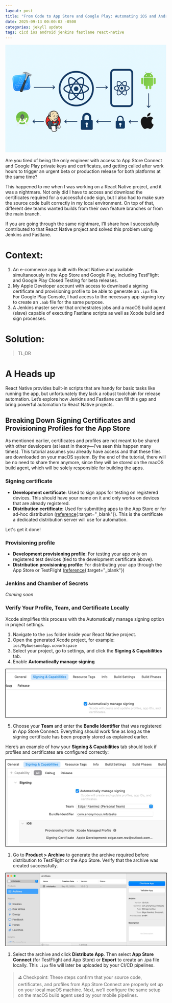 ```yaml
---
layout: post
title: "From Code to App Store and Google Play: Automating iOS and Android CI/CD with Jenkins and Fastlane"
date: 2025-09-13 00:00:03 -0500
categories: jekyll update
tags: cicd ios android jenkins fastlane react-native
---
```


<img src="/assets/fastlane/CI_CD Pipeline for React Native.png" alt="banner" />

Are you tired of being the only engineer with access to App Store Connect and Google Play private keys and certificates, and getting called after work hours to trigger an urgent beta or production release for both platforms at the same time?

This happened to me when I was working on a React Native project, and it was a nightmare. Not only did I have to access and download the certificates required for a successful code sign, but I also had to make sure the source code built correctly in my local environment. On top of that, different dev teams wanted builds from their own feature branches or from the main branch.

If you are going through the same nightmare, I’ll share how I successfully contributed to that React Native project and solved this problem using Jenkins and Fastlane.

# Context:

1. An e-commerce app built with React Native and available simultaneously in the App Store and Google Play, including TestFlight and Google Play Closed Testing for beta releases.
1. My Apple Developer account with access to download a signing certificate and provisioning profile to be able to generate an `.ipa` file. For Google Play Console, I had access to the necessary app signing key to create an `.aab` file for the same purpose.
1. A Jenkins master server that orchestrates jobs and a macOS build agent (slave) capable of executing Fastlane scripts as well as Xcode build and sign processes.

# Solution:

> TL;DR

# A Heads up

React Native provides built-in scripts that are handy for basic tasks like running the app, but unfortunately they lack a robust toolchain for release automation. Let’s explore how Jenkins and Fastlane can fill this gap and bring powerful automation to React Native projects.

## Breaking Down Signing Certificates and Provisioning Profiles for the App Store

As mentioned earlier, certificates and profiles are not meant to be shared with other developers (at least in theory—I’ve seen this happen many times). This tutorial assumes you already have access and that these files are downloaded on your macOS system. By the end of the tutorial, there will be no need to share them anymore, since they will be stored on the macOS build agent, which will be solely responsible for building the apps.

### Signing certificate

- **Development certificate**: Used to sign apps for testing on registered devices. This should have your name on it and only works on devices that are already registered.
- **Distribution certificate**: Used for submitting apps to the App Store or for ad-hoc distribution ([reference][how-developers-sign-their-apps]{:target="\_blank"}). This is the certificate a dedicated distribution server will use for automation.

Let's get it done!

### Provisioning profile

- **Development provisioning profile**: For testing your app only on registered test devices (tied to the development certificate above).
- **Distribution provisioning profile**: For distributing your app through the App Store or TestFlight ([reference][automated-signing-secured-android-ios]{:target="\_blank"})

### Jenkins and Chamber of Secrets

_Coming soon_

### Verify Your Profile, Team, and Certificate Locally

Xcode simplifies this process with the Automatically manage signing option in project settings.

1. Navigate to the `ios` folder inside your React Native project.
1. Open the generated Xcode project, for example: `ios/MyAwesomeApp.xcworkspace`
1. Select your project, go to settings, and click the **Signing & Capabilities** tab.
1. Enable **Automatically manage signing**

<img src="/assets/fastlane/auto-manage-sign.jpg" style='border:1px solid #000000' alt="auto-manage-sign" />

5. Choose your **Team** and enter the **Bundle Identifier** that was registered in App Store Connect. Everything should work fine as long as the signing certificate has been properly stored as explained earlier.

Here’s an example of how your **Signing & Capabilities** tab should look if profiles and certificates are configured correctly:

<img src="/assets/fastlane/correct-auto-manage-sign.jpg" style='border:1px solid #000000' alt="correct-auto-manage-sign" />

1. Go to **Product > Archive** to generate the archive required before distribution to TestFlight or the App Store. Verify that the archive was created successfully.

<img src="/assets/fastlane/create-archive.jpg" style='border:1px solid #000000' alt="create-archive" />

1. Select the archive and click **Distribute App**. Then select **App Store Connect** (for TestFlight and App Store) or **Export** to create an .ipa file locally. This `.ipa` file will later be uploaded by your CI/CD pipelines.

> ⛳️ Checkpoint: These steps confirm that your source code, certificates, and profiles from App Store Connect are properly set up on your local macOS machine. Next, we’ll configure the same setup on the macOS build agent used by your mobile pipelines.

[how-developers-sign-their-apps]: https://support.apple.com/guide/security/app-code-signing-process-sec7c917bf14/web#:~:text=Certificate%20validation:%20To%20develop%20and,the%20creation%20of%20malicious%20apps.
[automated-signing-secured-android-ios]: https://www.appdome.com/how-to/devsecops-automation-mobile-cicd/automated-signing-secured-android-ios/sign-secured-ios-apps-using-p12-distribution-certificate/#:~:text=The%20entity%20that%20changes%20when%20signing%20a,a%20device%20to%20be%20used%20for%20testing.
